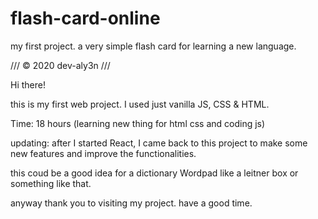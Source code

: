# flash-card-online
my first project. a very simple flash card for learning a new language.


///          © 2020 dev-aly3n         ///      


Hi there!

this is my first web project.
I used just vanilla JS, CSS & HTML.

Time: 18 hours (learning new thing for html css and coding js)

updating: after I started React, I came back to this project to make some new features and improve the functionalities.

this coud be a good idea for a dictionary Wordpad like a leitner box or something like that.


anyway thank you to visiting my project. have a good time.



